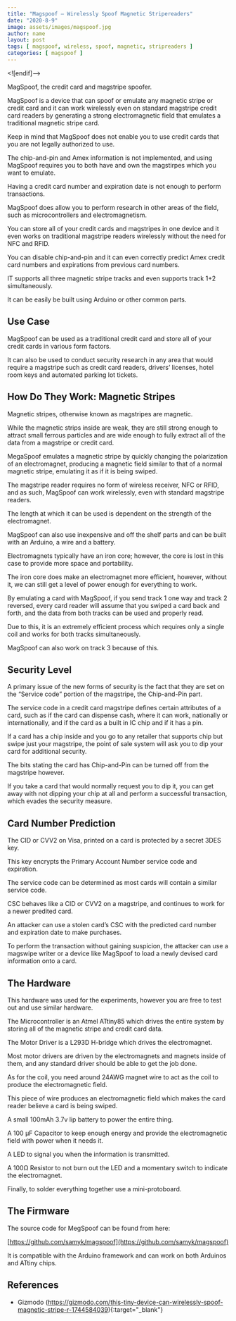 ```yaml
---
title: "Magspoof – Wirelessly Spoof Magnetic Stripereaders"
date: "2020-8-9"
image: assets/images/magspoof.jpg
author: name
layout: post
tags: [ magspoof, wireless, spoof, magnetic, stripreaders ]
categories: [ magspoof ]
---
```



<![endif]-->

MagSpoof, the credit card and magstripe spoofer.

MagSpoof is a device that can spoof or emulate any magnetic stripe or credit card and it can work wirelessly even on standard magstripe credit card readers by generating a strong electromagnetic field that emulates a traditional magnetic stripe card.

Keep in mind that MagSpoof does not enable you to use credit cards that you are not legally authorized to use.

The chip-and-pin and Amex information is not implemented, and using MagSpoof requires you to both have and own the magstirpes which you want to emulate.

Having a credit card number and expiration date is not enough to perform transactions.

MagSpoof does allow you to perform research in other areas of the field, such as microcontrollers and electromagnetism.

You can store all of your credit cards and magstripes in one device and it even works on traditional magstripe readers wirelessly without the need for NFC and RFID.

You can disable chip-and-pin and it can even correctly predict Amex credit card numbers and expirations from previous card numbers.

IT supports all three magnetic stripe tracks and even supports track 1+2 simultaneously.

It can be easily be built using Arduino or other common parts.

## Use Case

MagSpoof can be used as a traditional credit card and store all of your credit cards in various form factors.

It can also be used to conduct security research in any area that would require a magstripe such as credit card readers, drivers’ licenses, hotel room keys and automated parking lot tickets.

## How Do They Work: Magnetic Stripes

Magnetic stripes, otherwise known as magstripes are magnetic.

While the magnetic strips inside are weak, they are still strong enough to attract small ferrous particles and are wide enough to fully extract all of the data from a magstripe or credit card.

MegaSpoof emulates a magnetic stripe by quickly changing the polarization of an electromagnet, producing a magnetic field similar to that of a normal magnetic stripe, emulating it as if it is being swiped.

The magstripe reader requires no form of wireless receiver, NFC or RFID, and as such, MagSpoof can work wirelessly, even with standard magstripe readers.

The length at which it can be used is dependent on the strength of the electromagnet.

MagSpoof can also use inexpensive and off the shelf parts and can be built with an Arduino, a wire and a battery.

Electromagnets typically have an iron core; however, the core is lost in this case to provide more space and portability.

The iron core does make an electromagnet more efficient, however, without it, we can still get a level of power enough for everything to work.

By emulating a card with MagSpoof, if you send track 1 one way and track 2 reversed, every card reader will assume that you swiped a card back and forth, and the data from both tracks can be used and properly read.

Due to this, it is an extremely efficient process which requires only a single coil and works for both tracks simultaneously.

MagSpoof can also work on track 3 because of this.

## Security Level

A primary issue of the new forms of security is the fact that they are set on the “Service code” portion of the magstripe, the Chip-and-Pin part.

The service code in a credit card magstripe defines certain attributes of a card, such as if the card can dispense cash, where it can work, nationally or internationally, and if the card as a built in IC chip and if it has a pin.

If a card has a chip inside and you go to any retailer that supports chip but swipe just your magstripe, the point of sale system will ask you to dip your card for additional security.

The bits stating the card has Chip-and-Pin can be turned off from the magstripe however.

If you take a card that would normally request you to dip it, you can get away with not dipping your chip at all and perform a successful transaction, which evades the security measure.

## Card Number Prediction

The CID or CVV2 on Visa, printed on a card is protected by a secret 3DES key.

This key encrypts the Primary Account Number service code and expiration.

The service code can be determined as most cards will contain a similar service code.

CSC behaves like a CID or CVV2 on a magstripe, and continues to work for a newer predited card.

An attacker can use a stolen card’s CSC with the predicted card number and expiration date to make purchases.

To perform the transaction without gaining suspicion, the attacker can use a magswipe writer or a device like MagSpoof to load a newly devised card information onto a card.

## The Hardware

This hardware was used for the experiments, however you are free to test out and use similar hardware.

The Microcontroller is an Atmel ATtiny85 which drives the entire system by storing all of the magnetic stripe and credit card data.

The Motor Driver is a L293D H-bridge which drives the electromagnet.

Most motor drivers are driven by the electromagnets and magnets inside of them, and any standard driver should be able to get the job done.

As for the coil, you need around 24AWG magnet wire to act as the coil to produce the electromagnetic field.

This piece of wire produces an electromagnetic field which makes the card reader believe a card is being swiped.

A small 100mAh 3.7v lip battery to power the entire thing.

A 100 µF Capacitor to keep enough energy and provide the electromagnetic field with power when it needs it.

A LED to signal you when the information is transmitted.

A 100Ω Resistor to not burn out the LED and a momentary switch to indicate the electromagnet.

Finally, to solder everything together use a mini-protoboard.

## The Firmware

The source code for MegSpoof can be found from here:

[https://github.com/samyk/magspoof](https://github.com/samyk/magspoof)

It is compatible with the Arduino framework and can work on both Arduinos and ATtiny chips.

## References

- Gizmodo (https://gizmodo.com/this-tiny-device-can-wirelessly-spoof-magnetic-stripe-r-1744584039){:target="_blank"}